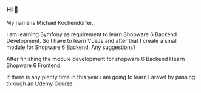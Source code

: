 ### Hi 👋

My name is Michael Kochendörfer.

I am learning Symfony as requirement to learn Shopware 6 Backend Development.
So I have to learn VueJs and after that I create a small module for Shopware 6 Backend.
Any suggestions? 

After finishing the module development for shopware 6 Backend I learn Shopware 6 Frontend.

If there is any plenty time in this year i am going to learn Laravel by passing through an Udemy Course.

<!--
**Kochi93/kochi93** is a ✨ _special_ ✨ repository because its `README.md` (this file) appears on your GitHub profile.

Here are some ideas to get you started:

- 🔭 I’m currently working on ...
- 🌱 I’m currently learning ...
- 👯 I’m looking to collaborate on ...
- 🤔 I’m looking for help with ...
- 💬 Ask me about ...
- 📫 How to reach me: ...
- 😄 Pronouns: ...
- ⚡ Fun fact: ...
-->
